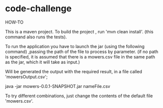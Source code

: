 # code-challenge

HOW-TO

This is a maven project.
To build the project , run 'mvn clean install'. (this command also runs the tests).

To run the application you have to launch the jar (using the following command) ,passing the path of the file to process by parameter.
(if no path is specified, it is assumed that there is a mowers.csv file in the same path as the jar, which it will take as input.)

Will be generated the output  with the required result, in a file called 'mowersOutput.csv';

java -jar mowers-0.0.1-SNAPSHOT.jar nameFile.csv

To try different combinations, just change the contents of the default file 'mowers.csv'. 
